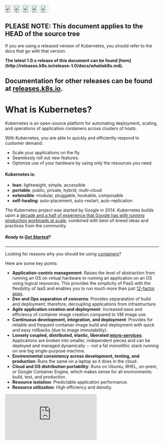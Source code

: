 <!-- BEGIN MUNGE: UNVERSIONED_WARNING -->

<!-- BEGIN STRIP_FOR_RELEASE -->

<img src="http://kubernetes.io/img/warning.png" alt="WARNING"
     width="25" height="25">
<img src="http://kubernetes.io/img/warning.png" alt="WARNING"
     width="25" height="25">
<img src="http://kubernetes.io/img/warning.png" alt="WARNING"
     width="25" height="25">
<img src="http://kubernetes.io/img/warning.png" alt="WARNING"
     width="25" height="25">
<img src="http://kubernetes.io/img/warning.png" alt="WARNING"
     width="25" height="25">

<h2>PLEASE NOTE: This document applies to the HEAD of the source tree</h2>

If you are using a released version of Kubernetes, you should
refer to the docs that go with that version.

<strong>
The latest 1.0.x release of this document can be found
[here](http://releases.k8s.io/release-1.0/docs/whatisk8s.md).

Documentation for other releases can be found at
[releases.k8s.io](http://releases.k8s.io).
</strong>
--

<!-- END STRIP_FOR_RELEASE -->

<!-- END MUNGE: UNVERSIONED_WARNING -->

# What is Kubernetes?

Kubernetes is an open-source platform for automating deployment, scaling, and operations of application containers across clusters of hosts.

With Kubernetes, you are able to quickly and efficiently respond to customer demand:

 - Scale your applications on the fly.
 - Seamlessly roll out new features.
 - Optimize use of your hardware by using only the resources you need.

#### Kubernetes is:

* **lean**: lightweight, simple, accessible
* **portable**: public, private, hybrid, multi-cloud
* **extensible**: modular, pluggable, hookable, composable
* **self-healing**: auto-placement, auto-restart, auto-replication

The Kubernetes project was started by Google in 2014. Kubernetes builds upon a [decade and a half of experience that Google has with running production workloads at scale](https://research.google.com/pubs/pub43438.html), combined with best-of-breed ideas and practices from the community.

##### Ready to [Get Started](getting-started-guides/README.md)?

<hr>

Looking for reasons why you should be using [containers](http://aucouranton.com/2014/06/13/linux-containers-parallels-lxc-openvz-docker-and-more/)?

Here are some key points:

* **Application-centric management**:
    Raises the level of abstraction from running an OS on virtual hardware to running an application on an OS using logical resources. This provides the simplicity of PaaS with the flexibility of IaaS and enables you to run much more than just [12-factor apps](http://12factor.net/).
* **Dev and Ops separation of concerns**:
    Provides separatation of build and deployment; therefore, decoupling applications from infrastructure.
* **Agile application creation and deployment**:
    Increased ease and efficiency of container image creation compared to VM image use.
* **Continuous development, integration, and deployment**:
    Provides for reliable and frequent container image build and deployment with quick and easy rollbacks (due to image immutability).
* **Loosely coupled, distributed, elastic, liberated [micro-services](http://martinfowler.com/articles/microservices.html)**:
	Applications are broken into smaller, independent pieces and can be deployed and managed dynamically -- not a fat monolithic stack running on one big single-purpose machine.
* **Environmental consistency across development, testing, and production**:
    Runs the same on a laptop as it does in the cloud.
* **Cloud and OS distribution portability**:
    Runs on Ubuntu, RHEL, on-prem, or Google Container Engine, which makes sense for all environments: build, test, and production.
* **Resource isolation**:
    Predictable application performance.
* **Resource utilization**:
    High efficiency and density.


<!-- BEGIN MUNGE: GENERATED_ANALYTICS -->
[![Analytics](https://kubernetes-site.appspot.com/UA-36037335-10/GitHub/docs/whatisk8s.md?pixel)]()
<!-- END MUNGE: GENERATED_ANALYTICS -->
